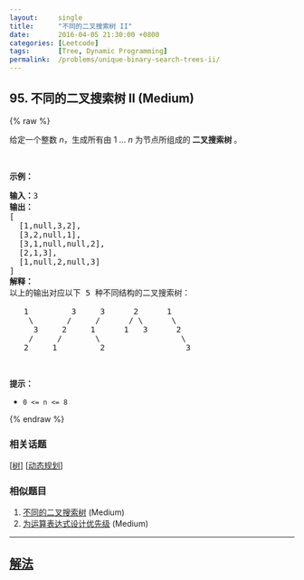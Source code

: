 ```yaml
---
layout:     single
title:      "不同的二叉搜索树 II"
date:       2016-04-05 21:30:00 +0800
categories: [Leetcode]
tags:       [Tree, Dynamic Programming]
permalink:  /problems/unique-binary-search-trees-ii/
---
```


## 95. 不同的二叉搜索树 II (Medium)

{% raw %}

<p>给定一个整数 <em>n</em>，生成所有由 1 ...&nbsp;<em>n</em> 为节点所组成的<strong> 二叉搜索树 </strong>。</p>

<p>&nbsp;</p>

<p><strong>示例：</strong></p>

<pre><strong>输入：</strong>3
<strong>输出：</strong>
[
&nbsp; [1,null,3,2],
&nbsp; [3,2,null,1],
&nbsp; [3,1,null,null,2],
&nbsp; [2,1,3],
&nbsp; [1,null,2,null,3]
]
<strong>解释：</strong>
以上的输出对应以下 5 种不同结构的二叉搜索树：

   1         3     3      2      1
    \       /     /      / \      \
     3     2     1      1   3      2
    /     /       \                 \
   2     1         2                 3
</pre>

<p>&nbsp;</p>

<p><strong>提示：</strong></p>

<ul>
	<li><code>0 &lt;= n &lt;= 8</code></li>
</ul>

{% endraw %}

### 相关话题
  [[树](https://github.com/openset/leetcode/tree/master/tag/tree/README.md)]
  [[动态规划](https://github.com/openset/leetcode/tree/master/tag/dynamic-programming/README.md)]

### 相似题目
  1. [不同的二叉搜索树](/problems/unique-binary-search-trees) (Medium)
  1. [为运算表达式设计优先级](/problems/different-ways-to-add-parentheses) (Medium)

---

## [解法](https://github.com/openset/leetcode/tree/master/problems/unique-binary-search-trees-ii)
